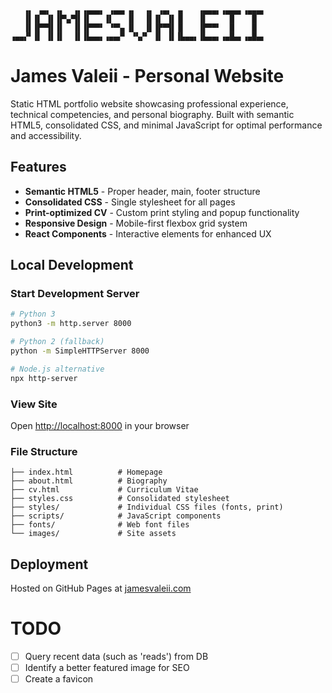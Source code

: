 ```text
   ▗▖ ▗▄▖ ▗▖  ▗▖▗▄▄▄▖ ▗▄▄▖▗▖  ▗▖ ▗▄▖ ▗▖   ▗▄▄▄▖▗▄▄▄▖▗▄▄▄▖
   ▐▌▐▌ ▐▌▐▛▚▞▜▌▐▌   ▐▌   ▐▌  ▐▌▐▌ ▐▌▐▌   ▐▌     █    █  
   ▐▌▐▛▀▜▌▐▌  ▐▌▐▛▀▀▘ ▝▀▚▖▐▌  ▐▌▐▛▀▜▌▐▌   ▐▛▀▀▘  █    █  
▗▄▄▞▘▐▌ ▐▌▐▌  ▐▌▐▙▄▄▖▗▄▄▞▘ ▝▚▞▘ ▐▌ ▐▌▐▙▄▄▖▐▙▄▄▖▗▄█▄▖▗▄█▄▖
```

# James Valeii - Personal Website

Static HTML portfolio website showcasing professional experience, technical competencies, and personal biography. Built with semantic HTML5, consolidated CSS, and minimal JavaScript for optimal performance and accessibility.

## Features

- **Semantic HTML5** - Proper header, main, footer structure
- **Consolidated CSS** - Single stylesheet for all pages
- **Print-optimized CV** - Custom print styling and popup functionality
- **Responsive Design** - Mobile-first flexbox grid system
- **React Components** - Interactive elements for enhanced UX

## Local Development

### Start Development Server
```bash
# Python 3
python3 -m http.server 8000

# Python 2 (fallback)
python -m SimpleHTTPServer 8000

# Node.js alternative
npx http-server
```

### View Site
Open [http://localhost:8000](http://localhost:8000) in your browser

### File Structure
```
├── index.html          # Homepage
├── about.html          # Biography
├── cv.html             # Curriculum Vitae
├── styles.css          # Consolidated stylesheet
├── styles/             # Individual CSS files (fonts, print)
├── scripts/            # JavaScript components
├── fonts/              # Web font files
└── images/             # Site assets
```

## Deployment

Hosted on GitHub Pages at [jamesvaleii.com](https://jamesvaleii.com)

# TODO

- [ ] Query recent data (such as 'reads') from DB
- [ ] Identify a better featured image for SEO
- [ ] Create a favicon